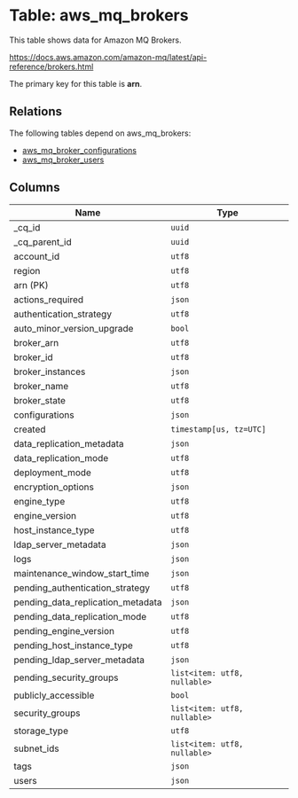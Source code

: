 # Table: aws_mq_brokers

This table shows data for Amazon MQ Brokers.

https://docs.aws.amazon.com/amazon-mq/latest/api-reference/brokers.html

The primary key for this table is **arn**.

## Relations

The following tables depend on aws_mq_brokers:
  - [aws_mq_broker_configurations](aws_mq_broker_configurations.md)
  - [aws_mq_broker_users](aws_mq_broker_users.md)

## Columns

| Name          | Type          |
| ------------- | ------------- |
|_cq_id|`uuid`|
|_cq_parent_id|`uuid`|
|account_id|`utf8`|
|region|`utf8`|
|arn (PK)|`utf8`|
|actions_required|`json`|
|authentication_strategy|`utf8`|
|auto_minor_version_upgrade|`bool`|
|broker_arn|`utf8`|
|broker_id|`utf8`|
|broker_instances|`json`|
|broker_name|`utf8`|
|broker_state|`utf8`|
|configurations|`json`|
|created|`timestamp[us, tz=UTC]`|
|data_replication_metadata|`json`|
|data_replication_mode|`utf8`|
|deployment_mode|`utf8`|
|encryption_options|`json`|
|engine_type|`utf8`|
|engine_version|`utf8`|
|host_instance_type|`utf8`|
|ldap_server_metadata|`json`|
|logs|`json`|
|maintenance_window_start_time|`json`|
|pending_authentication_strategy|`utf8`|
|pending_data_replication_metadata|`json`|
|pending_data_replication_mode|`utf8`|
|pending_engine_version|`utf8`|
|pending_host_instance_type|`utf8`|
|pending_ldap_server_metadata|`json`|
|pending_security_groups|`list<item: utf8, nullable>`|
|publicly_accessible|`bool`|
|security_groups|`list<item: utf8, nullable>`|
|storage_type|`utf8`|
|subnet_ids|`list<item: utf8, nullable>`|
|tags|`json`|
|users|`json`|